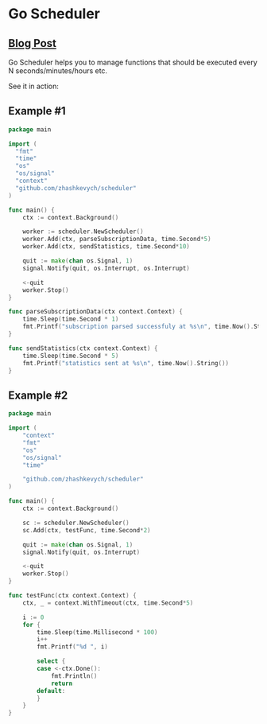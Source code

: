 Go Scheduler
================================

## <a href="https://medium.com/@zhashkevych/simple-scheduling-library-golang-384ad72717f5">Blog Post</a>

Go Scheduler helps you to manage functions that should be executed every N seconds/minutes/hours etc.

See it in action:

## Example #1

```go
package main

import (
  "fmt"
  "time"
  "os"
  "os/signal"
  "context"
  "github.com/zhashkevych/scheduler"
)

func main() {
	ctx := context.Background()

	worker := scheduler.NewScheduler()
	worker.Add(ctx, parseSubscriptionData, time.Second*5)
	worker.Add(ctx, sendStatistics, time.Second*10)

	quit := make(chan os.Signal, 1)
	signal.Notify(quit, os.Interrupt, os.Interrupt)

	<-quit
	worker.Stop()
}

func parseSubscriptionData(ctx context.Context) {
	time.Sleep(time.Second * 1)
	fmt.Printf("subscription parsed successfuly at %s\n", time.Now().String())
}

func sendStatistics(ctx context.Context) {
	time.Sleep(time.Second * 5)
	fmt.Printf("statistics sent at %s\n", time.Now().String())
}

```

## Example #2

```go
package main

import (
	"context"
	"fmt"
	"os"
	"os/signal"
	"time"

	"github.com/zhashkevych/scheduler"
)

func main() {
	ctx := context.Background()

	sc := scheduler.NewScheduler()
	sc.Add(ctx, testFunc, time.Second*2)

	quit := make(chan os.Signal, 1)
	signal.Notify(quit, os.Interrupt)

	<-quit
	worker.Stop()
}

func testFunc(ctx context.Context) {
	ctx, _ = context.WithTimeout(ctx, time.Second*5)

	i := 0
	for {
		time.Sleep(time.Millisecond * 100)
		i++
		fmt.Printf("%d ", i)

		select {
		case <-ctx.Done():
			fmt.Println()
			return
		default:
		}
	}
}
```
